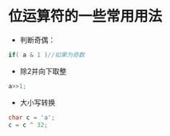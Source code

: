# 位运算符的一些常用用法
- 判断奇偶：
```c++
if( a & 1 )//如果为奇数
```
- 除2并向下取整
```c++
a>>1;
```
- 大小写转换
```c++
char c = 'a';
c = c ^ 32;
```
